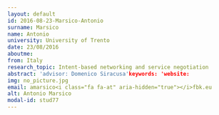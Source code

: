 ```yaml
---
layout: default 
id: 2016-08-23-Marsico-Antonio
surname: Marsico
name: Antonio
university: University of Trento
date: 23/08/2016
aboutme: 
from: Italy
research_topic: Intent-based networking and service negotiation
abstract: 'advisor: Domenico Siracusa'keywords: 'website: 
img: no_picture.jpg
email: amarsico<i class="fa fa-at" aria-hidden="true"></i>fbk.eu
alt: Antonio Marsico
modal-id: stud77
---
```

